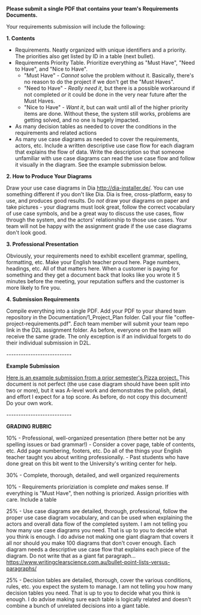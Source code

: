 **Please submit a single PDF that contains your team's Requirements Documents.** 

Your requirements submission will include the following:

**1. Contents**

- Requirements. Neatly organized with unique identifiers and a priority. The priorities also get listed by ID in a table (next bullet).
- Requirements Priority Table. Prioritize everything as "Must Have", "Need to Have", and "Nice to Have". 
  - "Must Have" - *Cannot* solve the problem without it. Basically, there's no reason to do the project if we don't get the "Must Haves".
  - "Need to Have" - *Really need it*, but there is a possible workaround if not completed *or* it could be done in the very near future after the Must Haves.
  - "Nice to Have" - *Want it*, but can wait until all of the higher priority items are done. Without these, the system still works, problems are getting solved, and no one is hugely impacted.
- As many decision tables as needed to cover the conditions in the requirements and related actions
- As many use case diagrams as needed to cover the requirements, actors, etc. Include a written descriptive use case flow for each diagram that explains the flow of data. Write the description so that someone unfamiliar with use case diagrams can read the use case flow and follow it visually in the diagram. See the example submission below. 

**2. How to Produce Your Diagrams**

Draw your use case diagrams in Dia http://dia-installer.de/. You can use something different if you don't like Dia. Dia is free, cross-platform, easy to use, and produces good results. Do *not* draw your diagrams on paper and take pictures - your diagrams must look great, follow the correct vocabulary of use case symbols, and be a great way to discuss the use cases, flow through the system, and the actors' relationship to those use cases. Your team will not be happy with the assignment grade if the use case diagrams don't look good.

**3. Professional Presentation**

Obviously, your requirements need to exhibit excellent grammar, spelling, formatting, etc. Make your English teacher proud here. Page numbers, headings, etc. All of that matters here. When a customer is paying for something and they get a document back that looks like you wrote it 5 minutes before the meeting, your reputation suffers and the customer is more likely to fire you.

**4. Submission Requirements**

Compile everything into a single PDF. Add your PDF to your shared team repository in the Documentation/1_Project_Plan folder. Call your file "coffee-project-requirements.pdf". *Each* team member will submit your team repo link in the D2L assignment folder. As before, everyone on the team will receive the same grade. The only exception is if an individual forgets to do their individual submission in D2L. 

\---------------------------

**Example Submission**

[Here is an example submission from a prior semester's Pizza project. ]()This document is not perfect (the use case diagram should have been split into two or more), but it was A-level work and demonstrates the polish, detail, and effort I expect for a top score. As before, do not copy this document! Do your own work.

\---------------------------

**GRADING RUBRIC**

10% - Professional, well-organized presentation (there better not be any spelling issues or bad grammar!)
   \- Consider a cover page, table of contents, etc. Add page numbering, footers, etc. Do all of the things your English teacher taught you about writing professionally.
   \- Past students who have done great on this bit went to the University's writing center for help.

30% - Complete, thorough, detailed, and well organized requirements

10% - Requirements prioriziation is complete *and* makes sense. If everything is "Must Have", then nothing is priorized. Assign priorities with care. Include a table

25% - Use case diagrams are detailed, thorough, professional, follow the proper use case diagram vocabulary, and can be used when explaining the actors and overall data flow of the completed system. I am not telling you how many use case diagrams you need. That is up to you to decide what you think is enough. I do advise not making one giant diagram that covers it all nor should you make 100 diagrams that don't cover enough. Each diagram needs a descriptive use case flow that explains each piece of the diagram. Do not write that as a giant fat paragraph... https://www.writingclearscience.com.au/bullet-point-lists-versus-paragraphs/

25% - Decision tables are detailed, thorough, cover the various conditions, rules, etc. you expect the system to manage. I am not telling you how many decision tables you need. That is up to you to decide what you think is enough. I do advise making sure each table is logically related and doesn't combine a bunch of unrelated decisions into a giant table.